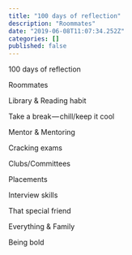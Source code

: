 ```yaml
---
title: "100 days of reflection"
description: "Roommates"
date: "2019-06-08T11:07:34.252Z"
categories: []
published: false
---
```


100 days of reflection 

Roommates

Library & Reading habit

Take a break — chill/keep it cool

Mentor & Mentoring

Cracking exams

Clubs/Committees

Placements

Interview skills

That special friend

Everything & Family

Being bold
